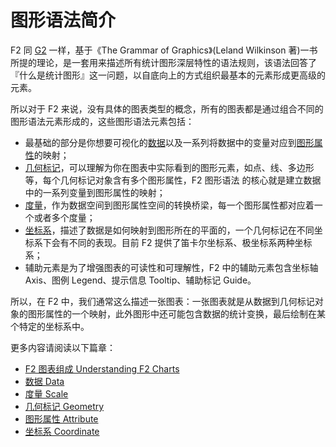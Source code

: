 <!--
index: 3
title: F2 图形理论
resource:
  jsFiles:
    - ${url.f2}
-->

# 图形语法简介

F2 同 [G2](https://antv.alipay.com/zh-cn/g2/3.x/index.html) 一样，基于《The Grammar of Graphics》(Leland Wilkinson 著)一书所提的理论，是一套用来描述所有统计图形深层特性的语法规则，该语法回答了『什么是统计图形』这一问题，以自底向上的方式组织最基本的元素形成更高级的元素。

所以对于 F2 来说，没有具体的图表类型的概念，所有的图表都是通过组合不同的图形语法元素形成的，这些图形语法元素包括：

- 最基础的部分是你想要可视化的[数据](./data.html)以及一系列将数据中的变量对应到[图形属性](./attribute.html)的映射；
- [几何标记](./geometry.html)，可以理解为你在图表中实际看到的图形元素，如点、线、多边形等，每个几何标记对象含有多个图形属性，F2 图形语法 的核心就是建立数据中的一系列变量到图形属性的映射；
- [度量](./scale.html)，作为数据空间到图形属性空间的转换桥梁，每一个图形属性都对应着一个或者多个度量；
- [坐标系](./coordinate.html)，描述了数据是如何映射到图形所在的平面的，一个几何标记在不同坐标系下会有不同的表现。目前 F2 提供了笛卡尔坐标系、极坐标系两种坐标系；
- 辅助元素是为了增强图表的可读性和可理解性，F2 中的辅助元素包含坐标轴 Axis、图例 Legend、提示信息 Tooltip、辅助标记 Guide。


所以，在 F2 中，我们通常这么描述一张图表：一张图表就是从数据到几何标记对象的图形属性的一个映射，此外图形中还可能包含数据的统计变换，最后绘制在某个特定的坐标系中。

更多内容请阅读以下篇章：

* [F2 图表组成 Understanding F2 Charts](./understanding-f2-charts.html)
* [数据 Data](./data.html)
* [度量 Scale](./scale.html)
* [几何标记 Geometry](./geometry.html)
* [图形属性 Attribute](./attribute.html)
* [坐标系 Coordinate](./coordinate.html)
